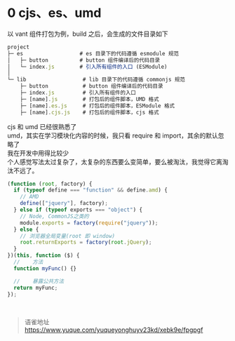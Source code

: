 # 0 cjs、es、umd
以 vant 组件打包为例，build 之后，会生成的文件目录如下

```javascript
project
├─ es                  # es 目录下的代码遵循 esmodule 规范
│   ├─ button          # button 组件编译后的代码目录
│   └─ index.js        # 引入所有组件的入口 (ESModule)
│
└─ lib                  # lib 目录下的代码遵循 commonjs 规范
    ├─ button           # button 组件编译后的代码目录
    ├─ index.js         # 引入所有组件的入口
    ├─ [name].js        # 打包后的组件脚本，UMD 格式
    ├─ [name].es.js     # 打包后的组件脚本，ESModule 格式
    ├─ [name].cjs.js    # 打包后的组件脚本，cjs 格式
```

cjs 和 umd 已经很熟悉了  
umd，其实在学习模块化内容的时候，我只看 require 和 import，其余的默认忽略了  
我在开发中用得比较少  
个人感觉写法太过复杂了，太复杂的东西要么变简单，要么被淘汰，我觉得它离淘汰不远了。

```javascript
(function (root, factory) {
  if (typeof define === "function" && define.amd) {
    // AMD
    define(["jquery"], factory);
  } else if (typeof exports === "object") {
    // Node, CommonJS之类的
    module.exports = factory(require("jquery"));
  } else {
    // 浏览器全局变量(root 即 window)
    root.returnExports = factory(root.jQuery);
  }
})(this, function ($) {
  //    方法
  function myFunc() {}

  //    暴露公共方法
  return myFunc;
});
```

<br>
  
> 语雀地址 https://www.yuque.com/yuqueyonghuyv23kd/xebk9e/fpgpgf